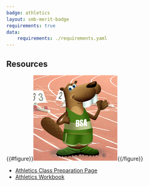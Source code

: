 ```yaml
---
badge: athletics
layout: smb-merit-badge
requirements: true
data:
    requirements: ./requirements.yaml
---
```


## Resources

{{#figure}}<img src="athletics-bucky.jpg" class="W(100%)" />{{/figure}}
* [Athletics Class Preparation Page](athletics-cpp.pdf)
* [Athletics Workbook](athletics-workbook.pdf)
